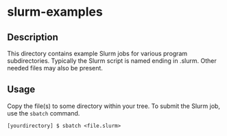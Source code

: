 # slurm-examples

## Description
This directory contains example Slurm jobs for various program subdirectories. Typically the Slurm script is named ending in .slurm. Other needed files may also be present. 

## Usage
Copy the file(s) to some directory within your tree.
To submit the Slurm job, use the `sbatch` command.

`[yourdirectory] $ sbatch <file.slurm>`
